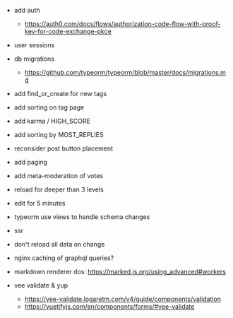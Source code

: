 - add auth
  - https://auth0.com/docs/flows/authorization-code-flow-with-proof-key-for-code-exchange-pkce
- user sessions
- db migrations
  - https://github.com/typeorm/typeorm/blob/master/docs/migrations.md

- add find_or_create for new tags

- add sorting on tag page
- add karma / HIGH_SCORE
- add sorting by MOST_REPLIES

- reconsider post button placement
- add paging
- add meta-moderation of votes
- reload for deeper than 3 levels
- edit for 5 minutes

- typeorm use views to handle schema changes
- ssr
- don't reload all data on change
- nginx caching of graphql queries?
- markdown renderer dos: https://marked.js.org/using_advanced#workers
- vee validate & yup
  - https://vee-validate.logaretm.com/v4/guide/components/validation
  - https://vuetifyjs.com/en/components/forms/#vee-validate
